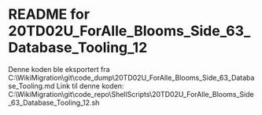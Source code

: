 # README for 20TD02U_ForAlle_Blooms_Side_63_Database_Tooling_12
Denne koden ble eksportert fra C:\WikiMigration\git\code_dump\20TD02U_ForAlle_Blooms_Side_63_Database_Tooling.md
Link til denne koden: C:\WikiMigration\git\code_repo\ShellScripts\20TD02U_ForAlle_Blooms_Side_63_Database_Tooling_12.sh

